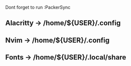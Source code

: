 Dont forget to run :PackerSync 










## Alacritty -> /home/${USER}/.config
## Nvim -> /home/${USER}/.config
## Fonts -> /home/${USER}/.local/share
